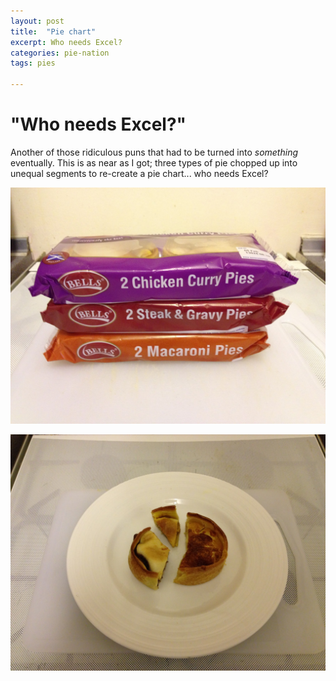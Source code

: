 ```yaml
---
layout: post
title:  "Pie chart"
excerpt: Who needs Excel?
categories: pie-nation
tags: pies

---
```


# "Who needs Excel?"

Another of those ridiculous puns that had to be turned into _something_ eventually.  This is as near as I got; three types of pie chopped up into unequal segments to re-create a pie chart... who needs Excel?

![Pie chart ingredients](/assets/2013-01-29-pie-chart-1.jpeg)

![Pie chart outcome](/assets/2013-01-29-pie-chart-2.jpeg)